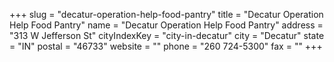 +++
slug = "decatur-operation-help-food-pantry"
title = "Decatur Operation Help Food Pantry"
name = "Decatur Operation Help Food Pantry"
address = "313 W Jefferson St"
cityIndexKey = "city-in-decatur"
city = "Decatur"
state = "IN"
postal = "46733"
website = ""
phone = "260 724-5300"
fax = ""
+++
